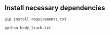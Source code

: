 ## Install necessary dependencies

```
pip install requirements.txt
```

```
python body_track.txt
```
